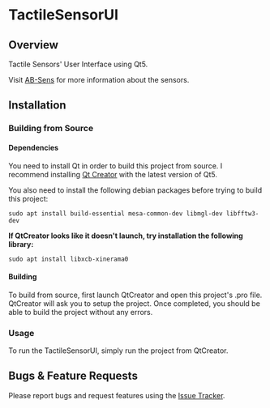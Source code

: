 # TactileSensorUI

## Overview

Tactile Sensors' User Interface using Qt5.

Visit [AB-Sens](https://ab-sens.com) for more information about the sensors.

## Installation

### Building from Source

#### Dependencies

You need to install Qt in order to build this project from source. I recommend installing [Qt Creator](https://www.qt.io/download-qt-installer) with the latest version of Qt5.

You also need to install the following debian packages before trying to build this project:
  
    sudo apt install build-essential mesa-common-dev libmgl-dev libfftw3-dev
    
**If QtCreator looks like it doesn't launch, try installation the following library:**

    sudo apt install libxcb-xinerama0

#### Building

To build from source, first launch QtCreator and open this project's .pro file. QtCreator will ask you to setup the project. Once completed, you should be able to build the project without any errors.

### Usage

To run the TactileSensorUI, simply run the project from QtCreator.

## Bugs & Feature Requests

Please report bugs and request features using the [Issue Tracker](https://github.com/alexandre-bernier/TactileSensorUI/issues).
